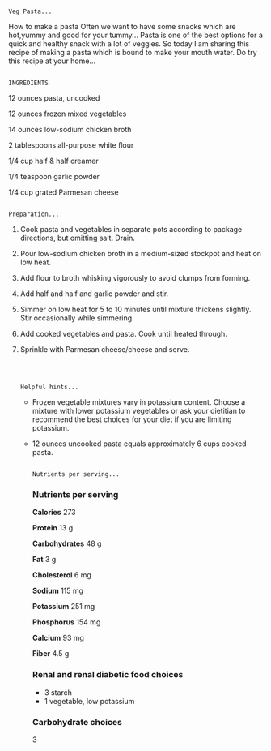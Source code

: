                                                                               Veg Pasta...

How to make a pasta
Often we want to have some snacks which are hot,yummy and good for your tummy...
Pasta is one of the best options for a quick and healthy snack with a lot of veggies.
So today I am sharing this recipe of making a pasta which is bound to make your mouth water.
Do try this recipe at your home...


                                                                             INGREDIENTS
12 ounces pasta, uncooked

12 ounces frozen mixed vegetables

14 ounces low-sodium chicken broth

2 tablespoons all-purpose white flour

1/4 cup half & half creamer

1/4 teaspoon garlic powder

1/4 cup grated Parmesan cheese

                                                                                     Preparation...

1. Cook pasta and vegetables in separate pots according to package directions, but omitting salt. Drain.

2. Pour low-sodium chicken broth in a medium-sized stockpot and heat on low heat.

3. Add flour to broth whisking vigorously to avoid clumps from forming. 

4. Add half and half and garlic powder and stir.

5. Simmer on low heat for 5 to 10 minutes until mixture thickens slightly. Stir occasionally while simmering. 

6. Add cooked vegetables and pasta. Cook until heated through.

7. Sprinkle with Parmesan cheese/cheese and serve.

   ​                                                                                                                                                                            

   ```
                                                                             Helpful hints...
   ```

   - Frozen vegetable mixtures vary in potassium content. Choose a mixture with lower potassium vegetables or ask your dietitian to recommend the best choices for your diet if you are limiting potassium.

   - 12 ounces uncooked pasta equals approximately 6 cups cooked pasta.

     ```
                                                                          Nutrients per serving...
     ```

     ###  Nutrients per serving

     **Calories** 273

     **Protein** 13 g

     **Carbohydrates** 48 g

     **Fat** 3 g

     **Cholesterol** 6 mg

     **Sodium** 115 mg

     **Potassium** 251 mg

     **Phosphorus** 154 mg

     **Calcium** 93 mg

     **Fiber** 4.5 g

     ### **Renal and renal diabetic food choices**

     - 3 starch
     - 1 vegetable, low potassium

     ### **Carbohydrate choices**

     3